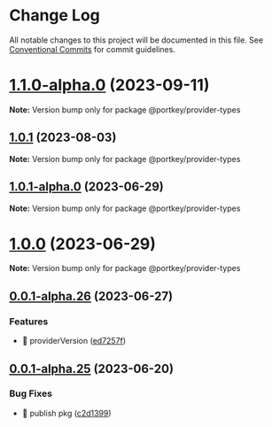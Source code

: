 # Change Log

All notable changes to this project will be documented in this file.
See [Conventional Commits](https://conventionalcommits.org) for commit guidelines.

# [1.1.0-alpha.0](https://github.com/Portkey-Wallet/portkey-providers/compare/v1.0.1...v1.1.0-alpha.0) (2023-09-11)

**Note:** Version bump only for package @portkey/provider-types

## [1.0.1](https://github.com/Portkey-Wallet/portkey-providers/compare/v1.0.1-alpha.0...v1.0.1) (2023-08-03)

**Note:** Version bump only for package @portkey/provider-types

## [1.0.1-alpha.0](https://github.com/Portkey-Wallet/portkey-providers/compare/v1.0.0...v1.0.1-alpha.0) (2023-06-29)

**Note:** Version bump only for package @portkey/provider-types

# [1.0.0](https://github.com/Portkey-Wallet/portkey-providers/compare/v0.0.1-alpha.26...v1.0.0) (2023-06-29)

**Note:** Version bump only for package @portkey/provider-types

## [0.0.1-alpha.26](https://github.com/Portkey-Wallet/portkey-providers/compare/v0.0.1-alpha.25...v0.0.1-alpha.26) (2023-06-27)

### Features

- 🎸 providerVersion ([ed7257f](https://github.com/Portkey-Wallet/portkey-providers/commit/ed7257ff657395687ec07b1359f3f9b4aaeab54d))

## [0.0.1-alpha.25](https://github.com/Portkey-Wallet/portkey-providers/compare/v0.0.1-alpha.24...v0.0.1-alpha.25) (2023-06-20)

### Bug Fixes

- 🐛 publish pkg ([c2d1399](https://github.com/Portkey-Wallet/portkey-providers/commit/c2d139929d1965eaed89195c60ca37a017dbc37d))

